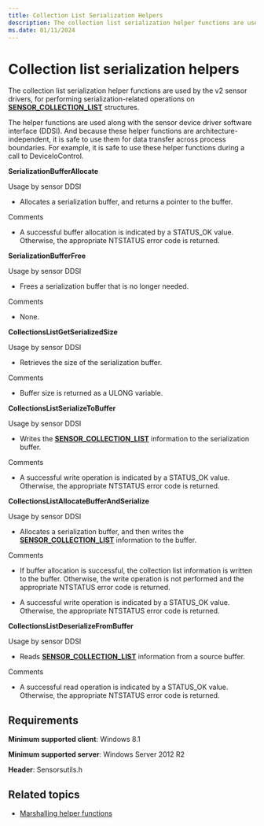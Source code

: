 ```yaml
---
title: Collection List Serialization Helpers
description: The collection list serialization helper functions are used by the v2 sensor drivers, for performing serialization-related operations on SENSOR\_COLLECTION\_LIST structures.
ms.date: 01/11/2024
---
```


# Collection list serialization helpers

The collection list serialization helper functions are used by the v2 sensor drivers, for performing serialization-related operations on [**SENSOR\_COLLECTION\_LIST**](/windows-hardware/drivers/ddi/sensorsdef/ns-sensorsdef-sensor_collection_list) structures.

The helper functions are used along with the sensor device driver software interface (DDSI). And because these helper functions are architecture-independent, it is safe to use them for data transfer across process boundaries. For example, it is safe to use these helper functions during a call to DeviceIoControl.

**SerializationBufferAllocate**

Usage by sensor DDSI

- Allocates a serialization buffer, and returns a pointer to the buffer.

Comments

- A successful buffer allocation is indicated by a STATUS\_OK value. Otherwise, the appropriate NTSTATUS error code is returned.

**SerializationBufferFree**

Usage by sensor DDSI

- Frees a serialization buffer that is no longer needed.

Comments

- None.

**CollectionsListGetSerializedSize**

Usage by sensor DDSI

- Retrieves the size of the serialization buffer.

Comments

- Buffer size is returned as a ULONG variable.

**CollectionsListSerializeToBuffer**

Usage by sensor DDSI

- Writes the [**SENSOR\_COLLECTION\_LIST**](/windows-hardware/drivers/ddi/sensorsdef/ns-sensorsdef-sensor_collection_list) information to the serialization buffer.

Comments

- A successful write operation is indicated by a STATUS\_OK value. Otherwise, the appropriate NTSTATUS error code is returned.

**CollectionsListAllocateBufferAndSerialize**

Usage by sensor DDSI

- Allocates a serialization buffer, and then writes the [**SENSOR\_COLLECTION\_LIST**](/windows-hardware/drivers/ddi/sensorsdef/ns-sensorsdef-sensor_collection_list) information to the buffer.

Comments

- If buffer allocation is successful, the collection list information is written to the buffer. Otherwise, the write operation is not performed and the appropriate NTSTATUS error code is returned.

- A successful write operation is indicated by a STATUS\_OK value. Otherwise, the appropriate NTSTATUS error code is returned.

**CollectionsListDeserializeFromBuffer**

Usage by sensor DDSI

- Reads [**SENSOR\_COLLECTION\_LIST**](/windows-hardware/drivers/ddi/sensorsdef/ns-sensorsdef-sensor_collection_list) information from a source buffer.

Comments

- A successful read operation is indicated by a STATUS\_OK value. Otherwise, the appropriate NTSTATUS error code is returned.

## Requirements

**Minimum supported client**: Windows 8.1

**Minimum supported server**: Windows Server 2012 R2

**Header**: Sensorsutils.h

## Related topics

- [Marshalling helper functions](marshalling-helper-functions.md)
